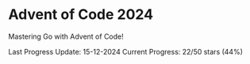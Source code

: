 # Advent of Code 2024

Mastering Go with Advent of Code!

Last Progress Update: 15-12-2024
Current Progress: 22/50 stars (44%)
